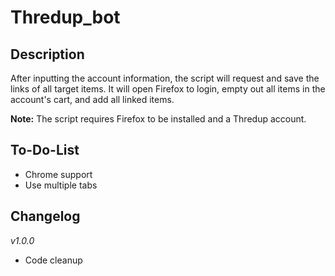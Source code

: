# Thredup_bot

## Description
After inputting the account information, the script will request and save the links of
all target items. It will open Firefox to login, empty out all items in the account's cart, and
add all linked items.

**Note:** The script requires Firefox to be installed and a Thredup account.

## To-Do-List
- Chrome support
- Use multiple tabs

## Changelog

*v1.0.0*
- Code cleanup
